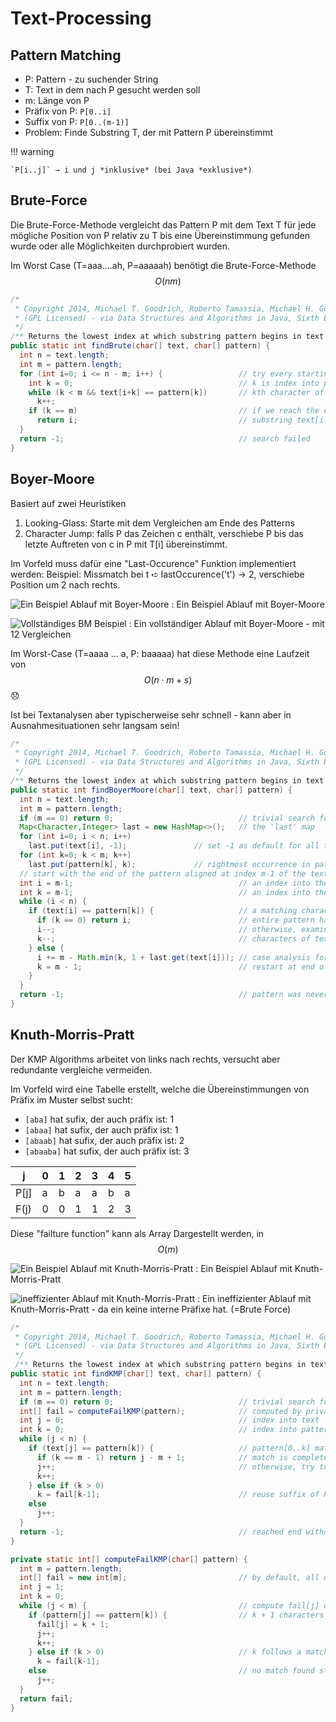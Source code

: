 # Text-Processing

## Pattern Matching

* P: Pattern - zu suchender String
* T: Text in dem nach P gesucht werden soll
* m: Länge von P
* Präfix von P: `P[0..i]`
* Suffix von P: `P[0..(m-1)]`
* Problem: Finde Substring T, der mit Pattern P übereinstimmt

!!! warning

    `P[i..j]` → i und j *inklusive* (bei Java *exklusive*)


## Brute-Force
Die Brute-Force-Methode vergleicht das Pattern P mit dem Text T für jede mögliche Position von P relativ zu T bis eine Übereinstimmung gefunden wurde oder alle Möglichkeiten durchprobiert wurden.

Im Worst Case (T=aaa....ah, P=aaaaah) benötigt die Brute-Force-Methode $$O(nm)$$

```java
/*
 * Copyright 2014, Michael T. Goodrich, Roberto Tamassia, Michael H. Goldwasser
 * (GPL Licensed) - via Data Structures and Algorithms in Java, Sixth Edition
 */
/** Returns the lowest index at which substring pattern begins in text (or else -1).*/
public static int findBrute(char[] text, char[] pattern) {
  int n = text.length;
  int m = pattern.length;
  for (int i=0; i <= n - m; i++) {                 // try every starting index within text
    int k = 0;                                     // k is index into pattern
    while (k < m && text[i+k] == pattern[k])       // kth character of pattern matches
      k++;
    if (k == m)                                    // if we reach the end of the pattern,
      return i;                                    // substring text[i..i+m-1] is a match
  }
  return -1;                                       // search failed
}
```

## Boyer-Moore
Basiert auf zwei Heuristiken

1. Looking-Glass: Starte mit dem Vergleichen am Ende des Patterns
2. Character Jump: falls P das Zeichen c enthält, verschiebe P bis das letzte Auftreten von c in P mit T[i] übereinstimmt.

Im Vorfeld muss dafür eine "Last-Occurence" Funktion implementiert werden:
Beispiel: Missmatch bei t ➪ lastOccurence('t') → 2, verschiebe Position um 2 nach rechts.

![Ein Beispiel Ablauf mit Boyer-Moore](images/text-boyer-example.png)
: Ein Beispiel Ablauf mit Boyer-Moore

![Vollständiges BM Beispiel](images/text-boyer-example-exercise.png)
: Ein vollständiger Ablauf mit Boyer-Moore - mit 12 Vergleichen

Im Worst-Case (T=aaaa ... a, P: baaaaa) hat diese Methode eine Laufzeit von $$O(n \cdot m + s)$$ :disappointed:

Ist bei Textanalysen aber typischerweise sehr schnell - kann aber in Ausnahmesituationen sehr langsam sein!

```java
/*
 * Copyright 2014, Michael T. Goodrich, Roberto Tamassia, Michael H. Goldwasser
 * (GPL Licensed) - via Data Structures and Algorithms in Java, Sixth Edition
 */
/** Returns the lowest index at which substring pattern begins in text (or else -1).*/
public static int findBoyerMoore(char[] text, char[] pattern) {
  int n = text.length;
  int m = pattern.length;
  if (m == 0) return 0;                            // trivial search for empty string
  Map<Character,Integer> last = new HashMap<>();   // the 'last' map
  for (int i=0; i < n; i++)
    last.put(text[i], -1);               // set -1 as default for all text characters
  for (int k=0; k < m; k++)
    last.put(pattern[k], k);             // rightmost occurrence in pattern is last
  // start with the end of the pattern aligned at index m-1 of the text
  int i = m-1;                                     // an index into the text
  int k = m-1;                                     // an index into the pattern
  while (i < n) {
    if (text[i] == pattern[k]) {                   // a matching character
      if (k == 0) return i;                        // entire pattern has been found
      i--;                                         // otherwise, examine previous
      k--;                                         // characters of text/pattern
    } else {
      i += m - Math.min(k, 1 + last.get(text[i])); // case analysis for jump step
      k = m - 1;                                   // restart at end of pattern
    }
  }
  return -1;                                       // pattern was never found
}
```

## Knuth-Morris-Pratt
Der KMP Algorithms arbeitet von links nach rechts, versucht aber redundante vergleiche vermeiden.

Im Vorfeld wird eine Tabelle erstellt, welche die Übereinstimmungen von Präfix im Muster selbst sucht:

* `[aba]` hat sufix, der auch präfix ist: 1
* `[abaa]` hat sufix, der auch präfix ist: 1
* `[abaab]` hat sufix, der auch präfix ist: 2
* `[abaaba]` hat sufix, der auch präfix ist: 3

| j    | 0 | 1 | 2 | 3 | 4 | 5 |
|------|---|---|---|---|---|---|
| P[j] | a | b | a | a | b | a |
| F(j) | 0 | 0 | 1 | 1 | 2 | 3 |


Diese "failture function" kann als Array Dargestellt werden, in $$O(m)$$

![Ein Beispiel Ablauf mit Knuth-Morris-Pratt](images/text-KMP-example.png)
: Ein Beispiel Ablauf mit Knuth-Morris-Pratt

![ineffizienter Ablauf mit Knuth-Morris-Pratt](images/text-KMP-example-exercise.png)
: Ein ineffizienter Ablauf mit Knuth-Morris-Pratt - da ein keine interne Präfixe hat. (=Brute Force)


```java
/*
 * Copyright 2014, Michael T. Goodrich, Roberto Tamassia, Michael H. Goldwasser
 * (GPL Licensed) - via Data Structures and Algorithms in Java, Sixth Edition
 */
 /** Returns the lowest index at which substring pattern begins in text (or else -1).*/
public static int findKMP(char[] text, char[] pattern) {
  int n = text.length;
  int m = pattern.length;
  if (m == 0) return 0;                            // trivial search for empty string
  int[] fail = computeFailKMP(pattern);            // computed by private utility
  int j = 0;                                       // index into text
  int k = 0;                                       // index into pattern
  while (j < n) {
    if (text[j] == pattern[k]) {                   // pattern[0..k] matched thus far
      if (k == m - 1) return j - m + 1;            // match is complete
      j++;                                         // otherwise, try to extend match
      k++;
    } else if (k > 0)
      k = fail[k-1];                               // reuse suffix of P[0..k-1]
    else
      j++;
  }
  return -1;                                       // reached end without match
}

private static int[] computeFailKMP(char[] pattern) {
  int m = pattern.length;
  int[] fail = new int[m];                         // by default, all overlaps are zero
  int j = 1;
  int k = 0;
  while (j < m) {                                  // compute fail[j] during this pass, if nonzero
    if (pattern[j] == pattern[k]) {                // k + 1 characters match thus far
      fail[j] = k + 1;
      j++;
      k++;
    } else if (k > 0)                              // k follows a matching prefix
      k = fail[k-1];
    else                                           // no match found starting at j
      j++;
  }
  return fail;
}

```
